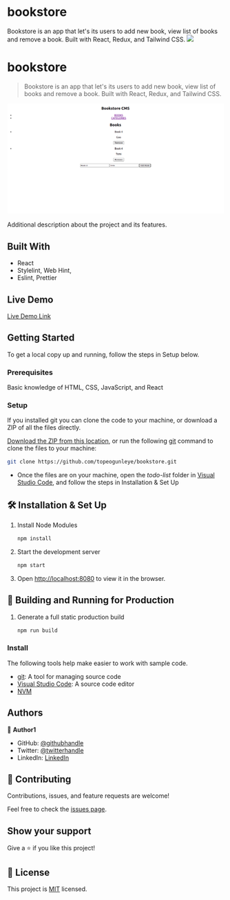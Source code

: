 # bookstore
Bookstore is an app that let's its users to add new book, view list of books and remove a book. Built with React, Redux, and Tailwind CSS.
![](https://img.shields.io/badge/Microverse-blueviolet)

# bookstore

> Bookstore is an app that let's its users to add new book, view list of books and remove a book. Built with React, Redux, and Tailwind CSS.

![screenshot](./app_screenshot.png)

Additional description about the project and its features.

## Built With

- React
- Stylelint, Web Hint,
- Eslint, Prettier

## Live Demo

[Live Demo Link]()

## Getting Started
To get a local copy up and running, follow the steps in Setup below.

### Prerequisites
Basic knowledge of HTML, CSS, JavaScript, and React

### Setup
If you installed git you can clone the code to your machine, or download a ZIP of all the files directly.

[Download the ZIP from this location](https://github.com/topeogunleye/bookstore/archive/refs/heads/main.zip), or run the following [git](https://git-scm.com/downloads) command to clone the files to your machine:

```bash
git clone https://github.com/topeogunleye/bookstore.git
```

- Once the files are on your machine, open the _todo-list_ folder in [Visual Studio Code](https://code.visualstudio.com/), and follow the steps in Installation & Set Up

## 🛠 Installation & Set Up

1. Install Node Modules

   ```sh
   npm install
   ```

2. Start the development server

   ```sh
   npm start
   ```

3. Open [http://localhost:8080](http://localhost:8080) to view it in the browser.

## 🚀 Building and Running for Production

1. Generate a full static production build

   ```sh
   npm run build
   ```

### Install

The following tools help make easier to work with sample code.

- [git](https://git-scm.com/downloads): A tool for managing source code
- [Visual Studio Code](https://code.visualstudio.com/): A source code editor
- [NVM](https://github.com/nvm-sh/nvm)

## Authors

👤 **Author1**

- GitHub: [@githubhandle](https://github.com/topeogunleye)
- Twitter: [@twitterhandle](https://twitter.com/topeogunleye21)
- LinkedIn: [LinkedIn](https://linkedin.com/in/ogunleye)

## 🤝 Contributing

Contributions, issues, and feature requests are welcome!

Feel free to check the [issues page](https://github.com/topeogunleye/bookstore/issues).

## Show your support

Give a ⭐️ if you like this project!


## 📝 License

This project is [MIT](./MIT.md) licensed.
